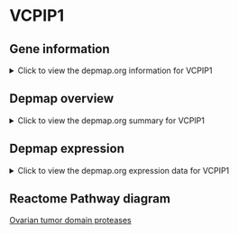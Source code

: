 <h1>VCPIP1</h1>

<h2>Gene information</h2>
<details>
  <summary>Click to view the depmap.org information for VCPIP1</summary>
  <iframe src="https://depmap.org/portal/gene/VCPIP1?tab=about" style="border:none;width:100%;height:800px"></iframe>
</details>

<h2>Depmap overview</h2>
<details>
  <summary>Click to view the depmap.org summary for VCPIP1</summary>
  <iframe src="https://depmap.org/portal/gene/VCPIP1?tab=overview" style="border:none;width:100%;height:800px"></iframe>
</details>

<h2>Depmap expression</h2>
<details>
  <summary>Click to view the depmap.org expression data for VCPIP1</summary>
  <iframe src="https://depmap.org/portal/gene/VCPIP1?tab=characterization" style="border:none;width:100%;height:800px"></iframe>
</details>



<h2>Reactome Pathway diagram</h2>
<a href="https://reactome.org/PathwayBrowser/#/R-HSA-5689896" target="_BLANK">Ovarian tumor domain proteases</a>



